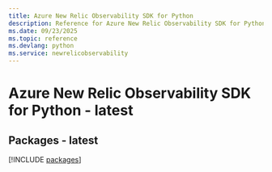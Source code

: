 ```yaml
---
title: Azure New Relic Observability SDK for Python
description: Reference for Azure New Relic Observability SDK for Python
ms.date: 09/23/2025
ms.topic: reference
ms.devlang: python
ms.service: newrelicobservability
---
```

# Azure New Relic Observability SDK for Python - latest
## Packages - latest
[!INCLUDE [packages](new-relic-observability-index.md)]